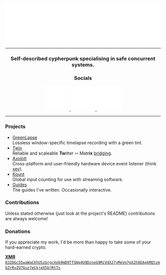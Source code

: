 [greenlapse]: https://github.com/mibmo/greenlapse "GreenLapse"
[twix]: https://github.com/mibmo/twix "Twix"
[axolotl]: https://github.com/mibmo/axolotl "Axolotl"
[kount]: https://github.com/mibmo/kount "Kount"
[guides]: https://github.com/mibmo/guides "Guides"

<p align="center">
<a alt="mibmo" href="https://mib.dev">
<img src="banner.svg">
</a>
</p>
<hr>
<h3 align="center">Self-described cypherpunk specialising in safe concurrent systems.</h3>

<h3 align="center">Socials</h3>
<div align="center">
<a href="https://github.com/mibmo">
	<img width="80em" alt="GitHub" src="https://raw.githubusercontent.com/mibmo/mibmo/main/logos/github.png">
</a>
<a href="https://matrix.to/#/@mib:mib.dev">
	<img width="80em" alt="Matrix" src="https://raw.githubusercontent.com/mibmo/mibmo/main/logos/matrix.svg">
</a>
<a href="https://twitter.com/mibmos">
	<img width="80em" alt="Twitter" src="https://raw.githubusercontent.com/mibmo/mibmo/main/logos/twitter.svg">
</a>
</div>
<hr>

### Projects
- [GreenLapse][greenlapse] \
Lossless window-specific timelapse recording with a green tint.
- [Twix][twix] \
Reliable and scaleable **Tw**itter &#8703; Matr**ix** [bridging](https://matrix.org/bridges).
- [Axolotl][axolotl] \
Cross-platform and user-friendly hardware device event listener (think [xev](https://github.com/freedesktop/xev)).
- [Kount][kount] \
Global input counting for use with streaming software.
- [Guides][guides] \
The guides I've written. Occasionally interactive.

### Contributions
Unless stated otherwise (just look at the project's README) contributions are always welcome!

### Donations
If you appreciate my work, I'd be more than happy to take some of your hard-earned crypto.

[**XMR** \
`83Z8Gc55waWaCkhUSzGrgcXeb9mD9TfSNg4U9DznoG9MiVdXJ7yMeVg7gX2h8EAgkMQtzmGZrRvZU7Guz7eCkjqX5b7RtTs`](monero:83Z8Gc55waWaCkhUSzGrgcXeb9mD9TfSNg4U9DznoG9MiVdXJ7yMeVg7gX2h8EAgkMQtzmGZrRvZU7Guz7eCkjqX5b7RtTs?recipient_name=mib&tx_description=Donation%20to%20mib)
